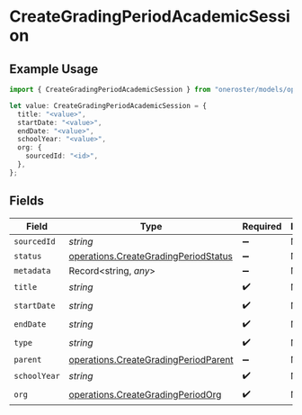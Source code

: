 # CreateGradingPeriodAcademicSession

## Example Usage

```typescript
import { CreateGradingPeriodAcademicSession } from "oneroster/models/operations";

let value: CreateGradingPeriodAcademicSession = {
  title: "<value>",
  startDate: "<value>",
  endDate: "<value>",
  schoolYear: "<value>",
  org: {
    sourcedId: "<id>",
  },
};
```

## Fields

| Field                                                                                        | Type                                                                                         | Required                                                                                     | Description                                                                                  |
| -------------------------------------------------------------------------------------------- | -------------------------------------------------------------------------------------------- | -------------------------------------------------------------------------------------------- | -------------------------------------------------------------------------------------------- |
| `sourcedId`                                                                                  | *string*                                                                                     | :heavy_minus_sign:                                                                           | N/A                                                                                          |
| `status`                                                                                     | [operations.CreateGradingPeriodStatus](../../models/operations/creategradingperiodstatus.md) | :heavy_minus_sign:                                                                           | N/A                                                                                          |
| `metadata`                                                                                   | Record<string, *any*>                                                                        | :heavy_minus_sign:                                                                           | N/A                                                                                          |
| `title`                                                                                      | *string*                                                                                     | :heavy_check_mark:                                                                           | N/A                                                                                          |
| `startDate`                                                                                  | *string*                                                                                     | :heavy_check_mark:                                                                           | N/A                                                                                          |
| `endDate`                                                                                    | *string*                                                                                     | :heavy_check_mark:                                                                           | N/A                                                                                          |
| `type`                                                                                       | *string*                                                                                     | :heavy_check_mark:                                                                           | N/A                                                                                          |
| `parent`                                                                                     | [operations.CreateGradingPeriodParent](../../models/operations/creategradingperiodparent.md) | :heavy_minus_sign:                                                                           | N/A                                                                                          |
| `schoolYear`                                                                                 | *string*                                                                                     | :heavy_check_mark:                                                                           | N/A                                                                                          |
| `org`                                                                                        | [operations.CreateGradingPeriodOrg](../../models/operations/creategradingperiodorg.md)       | :heavy_check_mark:                                                                           | N/A                                                                                          |